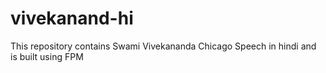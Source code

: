 # vivekanand-hi
This repository contains Swami Vivekananda Chicago Speech in hindi and is built using FPM
